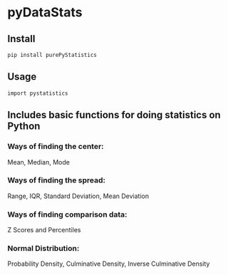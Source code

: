 # pyDataStats

## Install

    pip install purePyStatistics

## Usage

    import pystatistics

## Includes basic functions for doing statistics on Python

### Ways of finding the center:
Mean, Median, Mode

### Ways of finding the spread:
Range, IQR, Standard Deviation, Mean Deviation

### Ways of finding comparison data:
Z Scores and Percentiles

### Normal Distribution:
Probability Density, Culminative Density, Inverse Culminative Density
